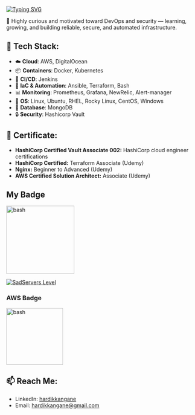 <!-- # 👋 Hi, I'm Hardik – DevOps Engineer -->

<a href="https://git.io/typing-svg"><img src="https://readme-typing-svg.demolab.com?font=Fira+Code&pause=1000&color=06F705&width=435&lines=%24+Hi%2C+I'm+Hardik+%E2%80%93+DevOps+Engineer" alt="Typing SVG" /></a>

🔧 Highly curious and motivated toward DevOps and security — learning, growing, and building reliable, secure, and automated infrastructure.


## 🧰 Tech Stack:
- ☁️ **Cloud**: AWS, DigitalOcean
- 📦 **Containers**: Docker, Kubernetes
- 🔁 **CI/CD**: Jenkins
- 📜 **IaC & Automation**: Ansible, Terraform, Bash
- 📊 **Monitoring**: Prometheus, Grafana, NewRelic,  Alert-manager
- 🐧 **OS**: Linux, Ubuntu, RHEL, Rocky Linux, CentOS, Windows
- 💾 **Database**: MongoDB
- 🔒 **Security**: Hashicorp Vault


## 📜 Certificate:
- **HashiCorp Certified Vault Associate 002:** HashiCorp cloud engineer certifications
- **HashiCorp Certified:** Terraform Associate (Udemy) 
- **Nginx:** Beginner to Advanced (Udemy) 
- **AWS Certified Solution Architect:** Associate (Udemy) 

## My Badge
<a href="https://www.credly.com/badges/326f6ae0-4fbc-4142-be10-eeddaacec604/public_url" target="_blank"><img src="https://images.credly.com/size/680x680/images/fd1bf1cf-dc60-4868-b3a3-9b93e8af763c/image.png" alt="bash" width="180" height="180"/></a>

[![SadServers Level](https://img.shields.io/badge/SadServers-Intermediate-2962FF?style=for-the-badge&labelColor=FFC400&logo=ansible&logoColor=1A237E&logoSize=auto)](https://sadservers.com)

### AWS Badge
<a href="https://www.credly.com/badges/0545ded9-4afd-407d-a16f-10e8e1c16a3b/public_url" target="_blank"><img src="https://images.credly.com/images/9358115e-ead7-47c2-91e2-165b6a650a1b/image.png" alt="bash" width="150" height="150"/></a>


## 📫 Reach Me:
- LinkedIn: [hardikkangane](https://www.linkedin.com/in/hardikkangane/)
- Email: hardikkangane@gmail.com
